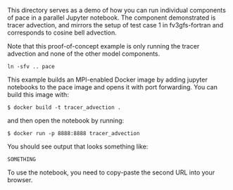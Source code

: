 This directory serves as a demo of how you can run individual components of pace in a parallel Jupyter notebook. The component demonstrated is tracer advection, and mirrors the setup of test case 1 in fv3gfs-fortran and corresponds to cosine bell advection.

Note that this proof-of-concept example is only running the tracer advection and none of the other model components.


```
ln -sfv .. pace
```


This example builds an MPI-enabled Docker image by adding jupyter notebooks to the pace image and opens it with port forwarding. You can build this image with:
```
$ docker build -t tracer_advection .
```
and then open the notebook by running:
```
$ docker run -p 8888:8888 tracer_advection
```

You should see output that looks something like:
```
SOMETHING
```

To use the notebook, you need to copy-paste the second URL into your browser.
